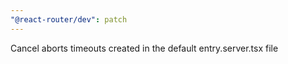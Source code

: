 ```yaml
---
"@react-router/dev": patch
---
```


Cancel aborts timeouts created in the default entry.server.tsx file
